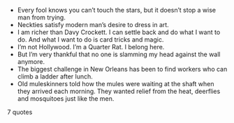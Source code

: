  - Every fool knows you can’t touch the stars, but it doesn’t stop a wise man from trying.
 - Neckties satisfy modern man’s desire to dress in art.
 - I am richer than Davy Crockett. I can settle back and do what I want to do. And what I want to do is card tricks and magic.
 - I’m not Hollywood. I’m a Quarter Rat. I belong here.
 - But I’m very thankful that no one is slamming my head against the wall anymore.
 - The biggest challenge in New Orleans has been to find workers who can climb a ladder after lunch.
 - Old muleskinners told how the mules were waiting at the shaft when they arrived each morning. They wanted relief from the heat, deerflies and mosquitoes just like the men.

7 quotes